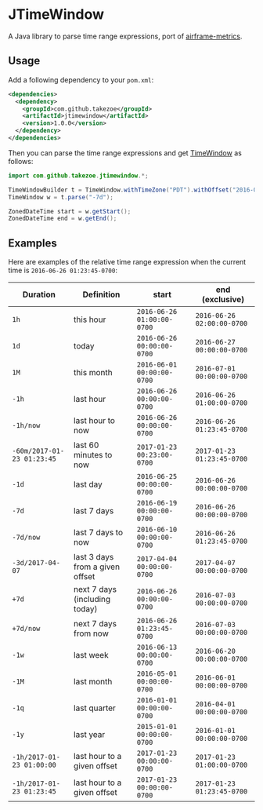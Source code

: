 # JTimeWindow

A Java library to parse time range expressions, port of [airframe-metrics](https://github.com/wvlet/airframe/tree/master/airframe-metrics).

## Usage

Add a following dependency to your `pom.xml`:

```xml
<dependencies>
  <dependency>
    <groupId>com.github.takezoe</groupId>
    <artifactId>jtimewindow</artifactId>
    <version>1.0.0</version>
  </dependency>
</dependencies>
```

Then you can parse the time range expressions and get [TimeWindow](https://github.com/takezoe/jtimewindow/blob/master/src/main/java/com/github/takezoe/jtimewindow/TimeWindow.java) as follows:

```java
import com.github.takezoe.jtimewindow.*;

TimeWindowBuilder t = TimeWindow.withTimeZone("PDT").withOffset("2016-06-26 01:23:45-0700");
TimeWindow w = t.parse("-7d");

ZonedDateTime start = w.getStart();
ZonedDateTime end = w.getEnd();
```

## Examples

Here are examples of the relative time range expression when the current time is `2016-06-26 01:23:45-0700`:

|Duration                  |Definition                     |start                     |end (exclusive)           |
|--------------------------|-------------------------------|--------------------------|--------------------------|
|`1h`                      |this hour                      |`2016-06-26 01:00:00-0700`|`2016-06-26 02:00:00-0700`|
|`1d`                      |today                          |`2016-06-26 00:00:00-0700`|`2016-06-27 00:00:00-0700`|
|`1M`                      |this month                     |`2016-06-01 00:00:00-0700`|`2016-07-01 00:00:00-0700`|
|`-1h`                     |last hour                      |`2016-06-26 00:00:00-0700`|`2016-06-26 01:00:00-0700`|
|`-1h/now`                 |last hour to now               |`2016-06-26 00:00:00-0700`|`2016-06-26 01:23:45-0700`|
|`-60m/2017-01-23 01:23:45`|last 60 minutes to now         |`2017-01-23 00:23:00-0700`|`2017-01-23 01:23:45-0700`|
|`-1d`                     |last day                       |`2016-06-25 00:00:00-0700`|`2016-06-26 00:00:00-0700`|
|`-7d`                     |last 7 days                    |`2016-06-19 00:00:00-0700`|`2016-06-26 00:00:00-0700`|
|`-7d/now`                 |last 7 days to now             |`2016-06-10 00:00:00-0700`|`2016-06-26 01:23:45-0700`|
|`-3d/2017-04-07`          |last 3 days from a given offset|`2017-04-04 00:00:00-0700`|`2017-04-07 00:00:00-0700`|
|`+7d`                     |next 7 days (including today)  |`2016-06-26 00:00:00-0700`|`2016-07-03 00:00:00-0700`|
|`+7d/now`                 |next 7 days from now           |`2016-06-26 01:23:45-0700`|`2016-07-03 00:00:00-0700`|
|`-1w`                     |last week                      |`2016-06-13 00:00:00-0700`|`2016-06-20 00:00:00-0700`|
|`-1M`                     |last month                     |`2016-05-01 00:00:00-0700`|`2016-06-01 00:00:00-0700`|
|  `-1q`                   |last quarter                   |`2016-01-01 00:00:00-0700`|`2016-04-01 00:00:00-0700`|
|`-1y`                     |last year                      |`2015-01-01 00:00:00-0700`|`2016-01-01 00:00:00-0700`|
|`-1h/2017-01-23 01:00:00` |last hour to a given offset    |`2017-01-23 00:00:00-0700`|`2017-01-23 01:00:00-0700`|
|`-1h/2017-01-23 01:23:45` |last hour to a given offset    |`2017-01-23 00:00:00-0700`|`2017-01-23 01:23:45-0700`|
